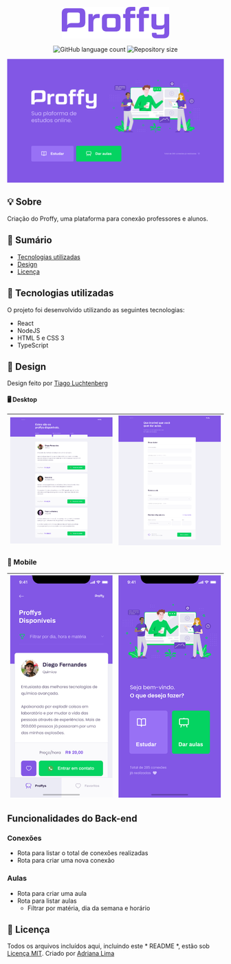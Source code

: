 <p align="center">
  <img src="./readme/logo.png" width="250" /> 
</p>

<p align="center">
  <img alt="GitHub language count" src="https://img.shields.io/github/languages/count/dxwebster/NLW2-Proffy">
  <img alt="Repository size" src="https://img.shields.io/github/repo-size/dxwebster/NLW2-Proffy">
</p>

<p align="center">
  <img src="./readme/Home.png" width=600 />
</p>


## 💡 Sobre
Criação do Proffy, uma plataforma para conexão professores e alunos.

## 📑 Sumário
- [Tecnologias utilizadas](#-tecnologias-utilizadas)
- [Design](#-design)
- [Licença](#-licença)


## 🚀 Tecnologias utilizadas
O projeto foi desenvolvido utilizando as seguintes tecnologias:
* React
* NodeJS
* HTML 5 e CSS 3
* TypeScript

## 🎨 Design 
Design feito por [Tiago Luchtenberg](https://www.instagram.com/tiagoluchtenberg/)
  
#### 🖥 Desktop

|<img src="./readme/preview-web.png" width=500 />|<img src="./readme/Formulário.png" width=500 /> |  
|---|---|


### 📱 Mobile

|<img src="./readme/preview-mobile.png" width=300 />|<img src="./readme/Home-mobile.png" width=300 /> |  
|---|---|

## Funcionalidades do Back-end

### Conexões
- Rota para listar o total de conexões realizadas
- Rota para criar uma nova conexão

### Aulas
- Rota para criar uma aula
- Rota para listar aulas
  - Filtrar por matéria, dia da semana e horário


## 📕 Licença
Todos os arquivos incluídos aqui, incluindo este * README *, estão sob [Licença MIT](./LICENSE).
Criado por [Adriana Lima](https://github.com/dxwebster)
